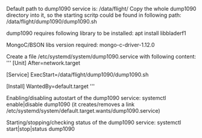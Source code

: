 Default path to dump1090 service is: /data/flight/
Copy the whole dump1090 directory into it, so the starting scritp could be found in following path:
/data/flight/dump1090/dump1090.sh

dump1090 requires following library to be installed:
apt install libbladerf1

MongoC/BSON libs version required:
mongo-c-driver-1.12.0

Create a file /etc/systemd/system/dump1090.service with following content:
'''
[Unit]
After=network.target

[Service]
ExecStart=/data/flight/dump1090/dump1090.sh

[Install]
WantedBy=default.target
'''

Enabling/disabling autostart of the dump1090 service:
systemctl enable|disable dump1090   (it creates/removes a link /etc/systemd/system/default.target.wants/dump1090.service)

Starting/stopping/checking status of the dump1090 service:
systemctl start|stop|status dump1090
